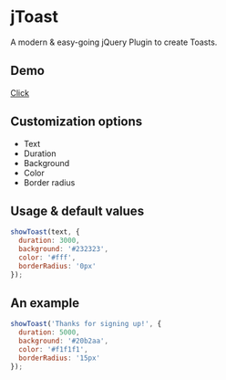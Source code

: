 # jToast
A modern & easy-going jQuery Plugin to create Toasts.

## Demo
[Click](https://l2g.cc/projects/jToast/)

## Customization options
* Text
* Duration
* Background
* Color
* Border radius

## Usage & default values
```javascript
showToast(text, {
  duration: 3000,
  background: '#232323',
  color: '#fff',
  borderRadius: '0px'
});
```

## An example
```javascript
showToast('Thanks for signing up!', {
  duration: 5000,
  background: '#20b2aa',
  color: '#f1f1f1',
  borderRadius: '15px'
});
